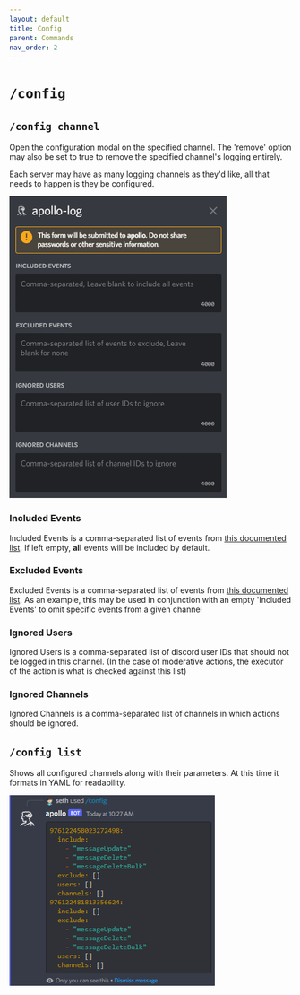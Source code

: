 ```yaml
---
layout: default
title: Config
parent: Commands
nav_order: 2
---
```


# `/config`

## `/config channel`
Open the configuration modal on the specified channel. The 'remove' option may also be set to true to remove the specified channel's logging entirely.

Each server may have as many logging channels as they'd like, all that needs to happen is they be configured.

![configChannelSample](/assets/images/commands/configChannelSample.png)

### Included Events
Included Events is a comma-separated list of events from [this documented list](https://apollo.swvn.io/events/). If left empty, **all** events will be included by default.

### Excluded Events
Excluded Events is a comma-separated list of events from [this documented list](https://apollo.swvn.io/events/). As an example, this may be used in conjunction with an empty 'Included Events' to omit specific events from a given channel

### Ignored Users
Ignored Users is a comma-separated list of discord user IDs that should not be logged in this channel. (In the case of moderative actions, the executor of the action is what is checked against this list)

### Ignored Channels
Ignored Channels is a comma-separated list of channels in which actions should be ignored.

## `/config list`
Shows all configured channels along with their parameters. At this time it formats in YAML for readability.

![configListSample](/assets/images/commands/configListSample.png)